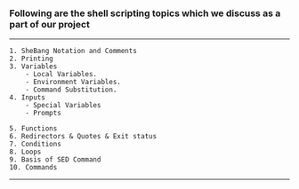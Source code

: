 ### Following are the shell scripting topics which we discuss as a part of our project
---
    1. SheBang Notation and Comments
    2. Printing
    3. Variables
        - Local Variables.
        - Environment Variables.
        - Command Substitution. 
    4. Inputs
        - Special Variables
        - Prompts

    5. Functions
    6. Redirectors & Quotes & Exit status 
    7. Conditions
    8. Loops
    9. Basis of SED Command
    10. Commands
---